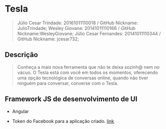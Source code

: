# Tesla

>Júlio Cesar Trindade: 20161011110018 / GitHub Nickname: JulioTrindade;
Wesley Giovane: 20141011110166 / GitHub Nickname:WesleyGiovane;
Júlio Cesar Fernandes: 20141011110344 / GitHub Nickname: jcesar732;

## Descrição

> Conheça a mais nova ferramenta que não te deixa sozinh@ nem no vácuo. O Tesla está com você em todos os momentos, oferecendo uma opção tecnológica de conversas online, quando não tiver ninguém para conversar, converse com o Tesla.

## Framework JS de desenvolvimento de UI

- Angular

- Token do Facebook para a aplicação criado. [link](https://developers.facebook.com/apps/1726212507671986/dashboard/)
